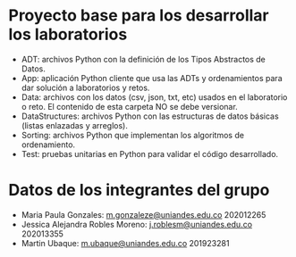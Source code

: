 # Proyecto base para los desarrollar los laboratorios

*	ADT: archivos Python con la definición de los Tipos Abstractos de Datos.
*	App: aplicación Python cliente que usa las ADTs y ordenamientos para dar solución a laboratorios y retos.
*	Data: archivos con los datos (csv, json, txt, etc) usados en el laboratorio o reto. El contenido de esta carpeta NO se debe versionar.
*	DataStructures: archivos Python con las estructuras de datos básicas (listas enlazadas y arreglos).
*	Sorting: archivos Python que implementan los algoritmos de ordenamiento.
*	Test: pruebas unitarias en Python para validar el código desarrollado.

# Datos de los integrantes del grupo

* Maria Paula Gonzales: 
  m.gonzaleze@uniandes.edu.co
  202012265
* Jessica Alejandra Robles Moreno:
  j.roblesm@uniandes.edu.co
  202013355
* Martin Ubaque:
  m.ubaque@uniandes.edu.co
  201923281
